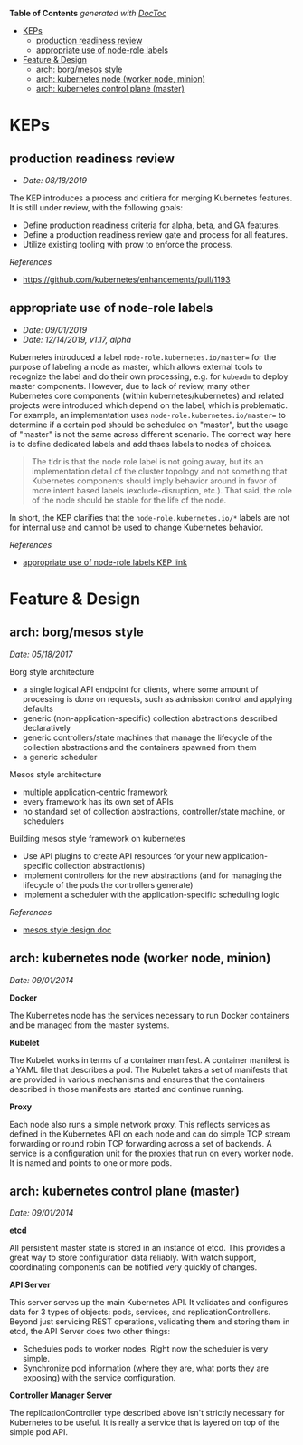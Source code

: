 <!-- START doctoc generated TOC please keep comment here to allow auto update -->
<!-- DON'T EDIT THIS SECTION, INSTEAD RE-RUN doctoc TO UPDATE -->
**Table of Contents**  *generated with [DocToc](https://github.com/thlorenz/doctoc)*

- [KEPs](#keps)
  - [production readiness review](#production-readiness-review)
  - [appropriate use of node-role labels](#appropriate-use-of-node-role-labels)
- [Feature & Design](#feature--design)
  - [arch: borg/mesos style](#arch-borgmesos-style)
  - [arch: kubernetes node (worker node, minion)](#arch-kubernetes-node-worker-node-minion)
  - [arch: kubernetes control plane (master)](#arch-kubernetes-control-plane-master)

<!-- END doctoc generated TOC please keep comment here to allow auto update -->

# KEPs

## production readiness review

- *Date: 08/18/2019*

The KEP introduces a process and critiera for merging Kubernetes features. It is still under review,
with the following goals:
- Define production readiness criteria for alpha, beta, and GA features.
- Define a production readiness review gate and process for all features.
- Utilize existing tooling with prow to enforce the process.

*References*

- https://github.com/kubernetes/enhancements/pull/1193

## appropriate use of node-role labels

- *Date: 09/01/2019*
- *Date: 12/14/2019, v1.17, alpha*

Kubernetes introduced a label `node-role.kubernetes.io/master=` for the purpose of labeling a node
as master, which allows external tools to recognize the label and do their own processing, e.g. for
`kubeadm` to deploy master components. However, due to lack of review, many other Kubernetes core
components (within kubernetes/kubernetes) and related projects were introduced which depend on the
label, which is problematic. For example, an implementation uses `node-role.kubernetes.io/master=`
to determine if a certain pod should be scheduled on "master", but the usage of "master" is not the
same across different scenario. The correct way here is to define dedicated labels and add thses
labels to nodes of choices.

> The tldr is that the node role label is not going away, but its an implementation detail of the
> cluster topology and not something that Kubernetes components should imply behavior around in
> favor of more intent based labels (exclude-disruption, etc.). That said, the role of the node
> should be stable for the life of the node.

In short, the KEP clarifies that the `node-role.kubernetes.io/*` labels are not for internal use and
cannot be used to change Kubernetes behavior.

*References*

- [appropriate use of node-role labels KEP link](https://github.com/kubernetes/enhancements/blob/76bc70540550659b39afa8f8b41e04f921bdf257/keps/sig-architecture/2019-07-16-node-role-label-use.md)

# Feature & Design

## arch: borg/mesos style

*Date: 05/18/2017*

Borg style architecture

- a single logical API endpoint for clients, where some amount of processing is done on requests,
  such as admission control and applying defaults
- generic (non-application-specific) collection abstractions described declaratively
- generic controllers/state machines that manage the lifecycle of the collection abstractions and
  the containers spawned from them
- a generic scheduler

Mesos style architecture
- multiple application-centric framework
- every framework has its own set of APIs
- no standard set of collection abstractions, controller/state machine, or schedulers

Building mesos style framework on kubernetes
- Use API plugins to create API resources for your new application-specific collection abstraction(s)
- Implement controllers for the new abstractions (and for managing the lifecycle of the pods the controllers generate)
- Implement a scheduler with the application-specific scheduling logic

*References*

- [mesos style design doc](https://github.com/kubernetes/community/blob/460827bdbd253b20b966889bcc361375763e453c/contributors/devel/mesos-style.md)

## arch: kubernetes node (worker node, minion)

*Date: 09/01/2014*

**Docker**

The Kubernetes node has the services necessary to run Docker containers and be managed from the
master systems.

**Kubelet**

The Kubelet works in terms of a container manifest. A container manifest is a YAML file that describes
a pod. The Kubelet takes a set of manifests that are provided in various mechanisms and ensures that
the containers described in those manifests are started and continue running.

**Proxy**

Each node also runs a simple network proxy. This reflects services as defined in the Kubernetes API
on each node and can do simple TCP stream forwarding or round robin TCP forwarding across a set of
backends. A service is a configuration unit for the proxies that run on every worker node. It is
named and points to one or more pods.

## arch: kubernetes control plane (master)

*Date: 09/01/2014*

**etcd**

All persistent master state is stored in an instance of etcd. This provides a great way to store
configuration data reliably. With watch support, coordinating components can be notified very quickly
of changes.

**API Server**

This server serves up the main Kubernetes API.  It validates and configures data for 3 types of
objects: pods, services, and replicationControllers. Beyond just servicing REST operations, validating
them and storing them in etcd, the API Server does two other things:
- Schedules pods to worker nodes. Right now the scheduler is very simple.
- Synchronize pod information (where they are, what ports they are exposing) with the service configuration.

**Controller Manager Server**

The replicationController type described above isn't strictly necessary for Kubernetes to be useful.
It is really a service that is layered on top of the simple pod API.

